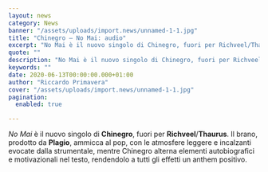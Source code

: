 ```yaml
---
layout: news
category: News
banner: "/assets/uploads/import.news/unnamed-1-1.jpg"
title: "Chinegro – No Mai: audio"
excerpt: "No Mai è il nuovo singolo di Chinegro, fuori per Richveel/Thaurus. Il brano, prodotto da Plagio, ammicca al pop, con le atmosfere leggere e incalzanti evocate dalla strumentale, mentre Chinegro alterna elementi autobiografici e motivazionali nel testo, rendendolo a tutti gli effetti un anthem positivo"
quote: ""
description: "No Mai è il nuovo singolo di Chinegro, fuori per Richveel/Thaurus. Il brano, prodotto da Plagio, ammicca al pop, con le atmosfere leggere e incalzanti evocate dalla strumentale, mentre Chinegro alterna elementi autobiografici e motivazionali nel testo, rendendolo a tutti gli effetti un anthem positivo"
keywords: ""
date: 2020-06-13T00:00:00.000+01:00
author: "Riccardo Primavera"
cover: "/assets/uploads/import.news/unnamed-1-1.jpg"
pagination:
  enabled: true

---
```


_No Mai_ è il nuovo singolo di **Chinegro**, fuori per **Richveel**/**Thaurus**. Il brano, prodotto da **Plagio**, ammicca al pop, con le atmosfere leggere e incalzanti evocate dalla strumentale, mentre Chinegro alterna elementi autobiografici e motivazionali nel testo, rendendolo a tutti gli effetti un anthem positivo.